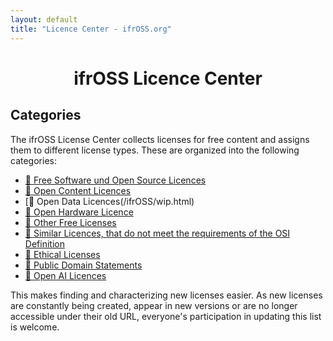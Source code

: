 ```yaml
---
layout: default
title: "Licence Center - ifrOSS.org"
---
```


<h1 style="text-align: center;">ifrOSS Licence Center</h1>

## Categories
The ifrOSS License Center collects licenses for free content and assigns them to different license types. These are organized into the following categories:

* [🚧 Free Software und Open Source Licences](/ifrOSS/wip.html)
* [🚧 Open Content Licences](/ifrOSS/wip.html)
* [🚧 Open Data Licences(/ifrOSS/wip.html)
* [🚧 Open Hardware Licence](/ifrOSS/wip.html)
* [🚧 Other Free Licenses](/ifrOSS/wip.html)
* [🚧 Similar Licences, that do not meet the requirements of the OSI Definition](/ifrOSS/wip.html)
* [🚧 Ethical Licenses](/ifrOSS/wip.html)
* [🚧 Public Domain Statements](/ifrOSS/wip.html)
* [🚧 Open AI Licences](/ifrOSS/wip.html)
 
This makes finding and characterizing new licenses easier. As new licenses are constantly being created, appear in new versions or are no longer accessible under their old URL, everyone's participation in updating this list is welcome.
